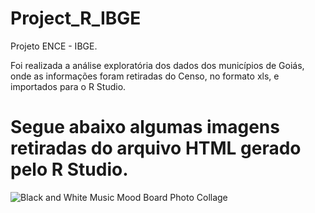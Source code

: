 # Project_R_IBGE
Projeto  ENCE - IBGE.       

Foi realizada a análise exploratória dos dados dos municípios de Goiás, onde as informações foram retiradas do Censo, no formato xls, e importados para o R Studio. 

# Segue abaixo algumas imagens retiradas do arquivo HTML gerado pelo R Studio.

![Black and White Music Mood Board Photo Collage](https://user-images.githubusercontent.com/49541299/84979098-fa90ca80-b104-11ea-8c04-43abce506a53.png)


